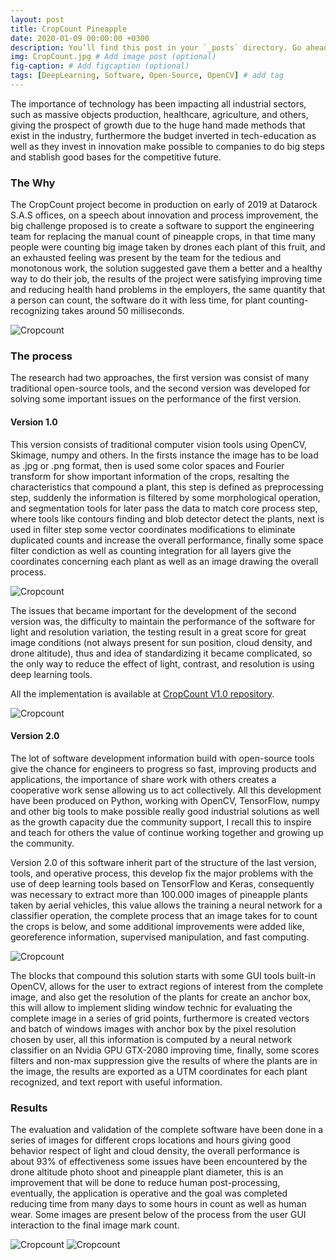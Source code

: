 ```yaml
---
layout: post
title: CropCount Pineapple
date: 2020-01-09 00:00:00 +0300
description: You’ll find this post in your `_posts` directory. Go ahead and edit it and re-build the site to see your changes. # Add post description (optional)
img: CropCount.jpg # Add image post (optional)
fig-caption: # Add figcaption (optional)
tags: [DeepLearning, Software, Open-Source, OpenCV] # add tag
---
```

The importance of technology has been impacting all industrial sectors, such as massive objects production, healthcare, agriculture, and others, giving the prospect of growth due to the huge hand made methods that exist in the industry, furthermore the budget inverted in tech-education as well as they invest in innovation make possible to companies to do big steps and stablish good bases for the competitive future.

### The Why
The CropCount project become in production on early of 2019 at Datarock S.A.S offices,  on a speech about innovation and process improvement, the big challenge proposed is to create a software to support the engineering team for replacing the manual count of pineapple crops, in that time many people were counting big image taken by drones each plant of this fruit, and an exhausted feeling was present by the team for the tedious and monotonous work, the solution suggested gave them a better and a healthy way to do their job, the results of the project were satisfying improving time and reducing health hand problems in the employers, the same quantity that a person can count, the software do it with less time, for plant counting-recognizing takes around 50 milliseconds.

![Cropcount]({{site.baseurl}}/assets/img/cropcount/Cropcount-Process.png)

### The process

The research had two approaches, the first version was consist of many traditional open-source tools, and the second version was developed for solving some important issues on the performance of the first version.

#### Version 1.0
This version consists of traditional computer vision tools using OpenCV, Skimage, numpy and others. In the firsts instance the image has to be load as .jpg or .png format, then is used some color spaces and Fourier transform for show important information of the crops, resalting the characteristics that compound a plant, this step is defined as preprocessing step, suddenly the information is filtered by some morphological operation, and segmentation tools for later pass the data to match core process step, where tools like contours finding and blob detector detect the plants, next is used in filter step some vector coordinates modifications to eliminate duplicated counts and increase the overall performance, finally some space filter condiction as well as counting integration for all layers give the coordinates concerning each plant as well as an image drawing the overall process.

![Cropcount]({{site.baseurl}}/assets/img/cropcount/CropCountV1.0.png)

The issues that became important for the development of the second version was, the difficulty to maintain the performance of the software for light and resolution variation, the testing result in a great score for great image conditions (not always present for sun position, cloud density, and drone altitude), thus and idea of standardizing it became complicated, so the only way to reduce the effect of light, contrast, and resolution is using deep learning tools.

All the implementation is available at [CropCount V1.0 repository](https://github.com/dfalveargOT/CropCount_V1.0.git).

![Cropcount]({{site.baseurl}}/assets/img/cropcount/cp15lateral.jpg)

#### Version 2.0

The lot of software development information build with open-source tools give the chance for engineers to progress so fast, improving products and applications, the importance of share work with others creates a cooperative work sense allowing us to act collectively. All this development have been produced on Python, working with OpenCV, TensorFlow, numpy and other big tools to make possible really good industrial solutions as well as the growth capacity due the community support, I recall this to inspire and teach for others the value of continue working together and growing up the community.

Version 2.0 of this software inherit part of the structure of the last version, tools, and operative process, this develop fix the major problems with the use of deep learning tools based on TensorFlow and Keras, consequently was necessary to extract more than 100.000 images of pineapple plants taken by aerial vehicles, this value allows the training a neural network for a classifier operation, the complete process that an image takes for to count the crops is below, and some additional improvements were added like, georeference information, supervised manipulation, and fast computing.

![Cropcount]({{site.baseurl}}/assets/img/cropcount/CropCountV2.0.png)

The blocks that compound this solution starts with some GUI tools built-in OpenCV, allows for the user to extract regions of interest from the complete image, and also get the resolution of the plants for create an anchor box, this will allow to implement sliding window technic for evaluating the complete image in a series of grid points, furthermore is created vectors and batch of windows images with anchor box by the pixel resolution chosen by user, all this information is computed by a neural network classifier on an Nvidia GPU GTX-2080 improving time, finally, some scores filters and non-max suppression give the results of where the plants are in the image, the results are exported as a UTM coordinates for each plant recognized, and text report with useful information.


### Results

The evaluation and validation of the complete software have been done in a series of images for different crops locations and hours giving good behavior respect of light and cloud density, the overall performance is about 93% of effectiveness some issues have been encountered by the drone altitude photo shoot and pineapple plant diameter, this is an improvement that will be done to reduce human post-processing, eventually, the application is operative and the goal was completed reducing time from many days to some hours in count as well as human wear. Some images are present below of the process from the user GUI interaction to the final image mark count.

![Cropcount]({{site.baseurl}}/assets/img/cropcount/CropCountP3.png)
![Cropcount]({{site.baseurl}}/assets/img/cropcount/cp23.jpg)
